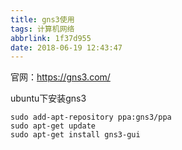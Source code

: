 ```yaml
---
title: gns3使用
tags: 计算机网络
abbrlink: 1f37d955
date: 2018-06-19 12:43:47
---
```


官网：https://gns3.com/

ubuntu下安装gns3
```
sudo add-apt-repository ppa:gns3/ppa
sudo apt-get update
sudo apt-get install gns3-gui
```



